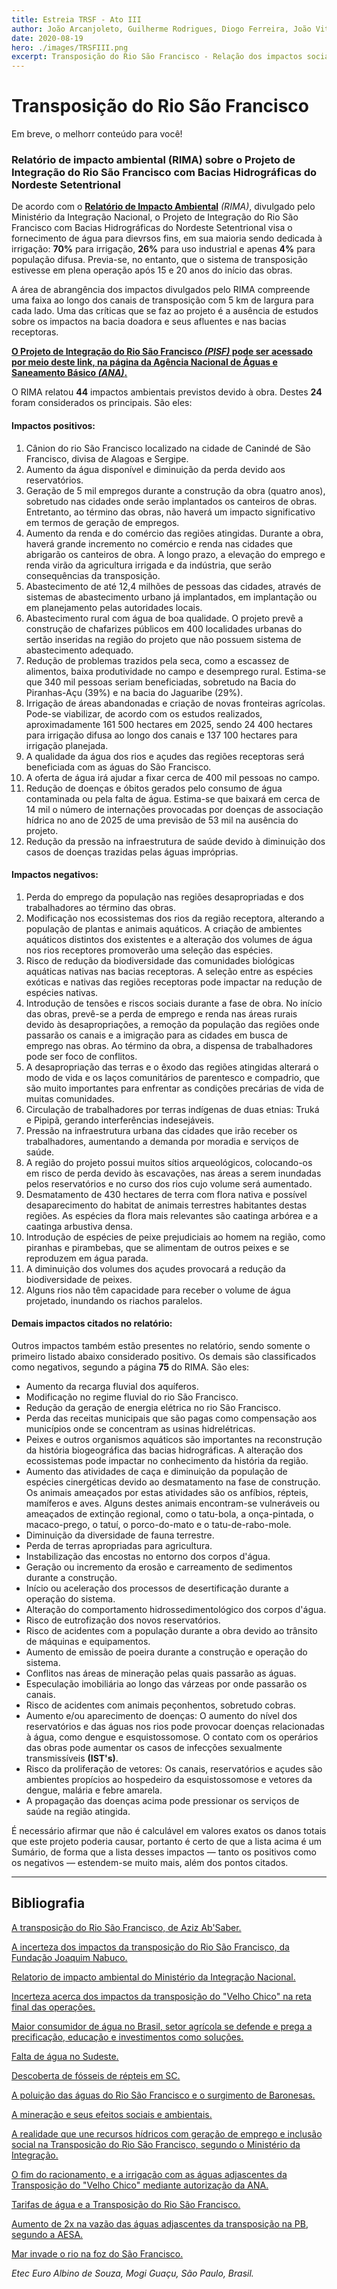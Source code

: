 ```yaml
---
title: Estreia TRSF - Ato III
author: João Arcanjoleto, Guilherme Rodrigues, Diogo Ferreira, João Vitor Eugênio, João Henrique Cadoni Negri, Pedro Ferreira Alves, Henrique Cipriano Alnselmo
date: 2020-08-19
hero: ./images/TRSFIII.png
excerpt: Transposição do Rio São Francisco - Relação dos impactos sociais e ambientais (RIMA), divulgados pelo Ministério da Integração Nacional.
---
```


# Transposição do Rio São Francisco


Em breve, o melhorr conteúdo para você!


### Relatório de impacto ambiental **(RIMA)** sobre o Projeto de Integração do Rio São Francisco com Bacias Hidrográficas do Nordeste Setentrional


De acordo com o [**Relatório de Impacto Ambiental**](https://web.archive.org/web/20111130061526/http://www.integracao.gov.br/saofrancisco/integracao/rima.asp) _(RIMA)_, divulgado pelo Ministério da Integração Nacional, o Projeto de Integração do Rio São Francisco com Bacias Hidrográficas do Nordeste Setentrional visa o fornecimento de água para dievrsos fins, em sua maioria sendo dedicada à irrigação: **70%** para irrigação, **26%** para uso industrial e apenas **4%** para população difusa. Previa-se, no entanto, que o sistema de transposição estivesse em plena operação após 15 e 20 anos do início das obras.

A área de abrangência dos impactos divulgados pelo RIMA compreende uma faixa ao longo dos canais de transposição com 5 km de largura para cada lado. Uma das críticas que se faz ao projeto é a ausência de estudos sobre os impactos na bacia doadora e seus afluentes e nas bacias receptoras.

[**O Projeto de Integração do Rio São Francisco _(PISF)_ pode ser acessado por meio deste link, na página da Agência Nacional de Águas e Saneamento Básico _(ANA)_.**](https://www.ana.gov.br/regulacao/outorga-e-fiscalizacao/pisf)

O RIMA relatou **44** impactos ambientais previstos devido à obra. Destes **24** foram considerados os principais. São eles:

#### Impactos positivos:

1. Cânion do rio São Francisco localizado na cidade de Canindé de São Francisco, divisa de Alagoas e Sergipe.
2. Aumento da água disponível e diminuição da perda devido aos reservatórios.
3. Geração de 5 mil empregos durante a construção da obra (quatro anos), sobretudo nas cidades onde serão implantados os canteiros de obras. Entretanto, ao término das obras, não haverá um impacto significativo em termos de geração de empregos.
4. Aumento da renda e do comércio das regiões atingidas. Durante a obra, haverá grande incremento no comércio e renda nas cidades que abrigarão os canteiros de obra. A longo prazo, a elevação do emprego e renda virão da agricultura irrigada e da indústria, que serão consequências da transposição.
5. Abastecimento de até 12,4 milhões de pessoas das cidades, através de sistemas de abastecimento urbano já implantados, em implantação ou em planejamento pelas autoridades locais.
6. Abastecimento rural com água de boa qualidade. O projeto prevê a construção de chafarizes públicos em 400 localidades urbanas do sertão inseridas na região do projeto que não possuem sistema de abastecimento adequado.
7. Redução de problemas trazidos pela seca, como a escassez de alimentos, baixa produtividade no campo e desemprego rural. Estima-se que 340 mil pessoas seriam beneficiadas, sobretudo na Bacia do Piranhas-Açu (39%) e na bacia do Jaguaribe (29%).
8. Irrigação de áreas abandonadas e criação de novas fronteiras agrícolas. Pode-se viabilizar, de acordo com os estudos realizados, aproximadamente 161 500 hectares em 2025, sendo 24 400 hectares para irrigação difusa ao longo dos canais e 137 100 hectares para irrigação planejada.
9. A qualidade da água dos rios e açudes das regiões receptoras será beneficiada com as águas do São Francisco.
10. A oferta de água irá ajudar a fixar cerca de 400 mil pessoas no campo.
11. Redução de doenças e óbitos gerados pelo consumo de água contaminada ou pela falta de água. Estima-se que baixará em cerca de 14 mil o número de internações provocadas por doenças de associação hídrica no ano de 2025 de uma previsão de 53 mil na ausência do projeto.
12. Redução da pressão na infraestrutura de saúde devido à diminuição dos casos de doenças trazidas pelas águas impróprias.

#### Impactos negativos:

1. Perda do emprego da população nas regiões desapropriadas e dos trabalhadores ao término das obras.
2. Modificação nos ecossistemas dos rios da região receptora, alterando a população de plantas e animais aquáticos. A criação de ambientes aquáticos distintos dos existentes e a alteração dos volumes de água nos rios receptores promoverão uma seleção das espécies.
3. Risco de redução da biodiversidade das comunidades biológicas aquáticas nativas nas bacias receptoras. A seleção entre as espécies exóticas e nativas das regiões receptoras pode impactar na redução de espécies nativas.
4. Introdução de tensões e riscos sociais durante a fase de obra. No início das obras, prevê-se a perda de emprego e renda nas áreas rurais devido às desapropriações, a remoção da população das regiões onde passarão os canais e a imigração para as cidades em busca de emprego nas obras. Ao término da obra, a dispensa de trabalhadores pode ser foco de conflitos.
5. A desapropriação das terras e o êxodo das regiões atingidas alterará o modo de vida e os laços comunitários de parentesco e compadrio, que são muito importantes para enfrentar as condições precárias de vida de muitas comunidades.
6. Circulação de trabalhadores por terras indígenas de duas etnias: Truká e Pipipã, gerando interferências indesejáveis.
7. Pressão na infraestrutura urbana das cidades que irão receber os trabalhadores, aumentando a demanda por moradia e serviços de saúde.
8. A região do projeto possui muitos sítios arqueológicos, colocando-os em risco de perda devido às escavações, nas áreas a serem inundadas pelos reservatórios e no curso dos rios cujo volume será aumentado.
9. Desmatamento de 430 hectares de terra com flora nativa e possível desaparecimento do habitat de animais terrestres habitantes destas regiões. As espécies da flora mais relevantes são caatinga arbórea e a caatinga arbustiva densa.
10. Introdução de espécies de peixe prejudiciais ao homem na região, como piranhas e pirambebas, que se alimentam de outros peixes e se reproduzem em água parada.
11. A diminuição dos volumes dos açudes provocará a redução da biodiversidade de peixes.
12. Alguns rios não têm capacidade para receber o volume de água projetado, inundando os riachos paralelos.

#### Demais impactos citados no relatório:

Outros impactos também estão presentes no relatório, sendo somente o primeiro listado abaixo considerado positivo. Os demais são classificados como negativos, segundo a página **75** do RIMA. São eles:

- Aumento da recarga fluvial dos aquíferos.
- Modificação no regime fluvial do rio São Francisco.
- Redução da geração de energia elétrica no rio São Francisco.
- Perda das receitas municipais que são pagas como compensação aos municípios onde se concentram as usinas hidrelétricas.
- Peixes e outros organismos aquáticos são importantes na reconstrução da história biogeográfica das bacias hidrográficas. A alteração dos ecossistemas pode impactar no conhecimento da história da região.
- Aumento das atividades de caça e diminuição da população de espécies cinergéticas devido ao desmatamento na fase de construção. Os animais ameaçados por estas atividades são os anfíbios, répteis, mamíferos e aves. Alguns destes animais encontram-se vulneráveis ou ameaçados de extinção regional, como o tatu-bola, a onça-pintada, o macaco-prego, o tatuí, o porco-do-mato e o tatu-de-rabo-mole.
- Diminuição da diversidade de fauna terrestre.
- Perda de terras apropriadas para agricultura.
- Instabilização das encostas no entorno dos corpos d'água.
- Geração ou incremento da erosão e carreamento de sedimentos durante a construção.
- Início ou aceleração dos processos de desertificação durante a operação do sistema.
- Alteração do comportamento hidrossedimentológico dos corpos d'água.
- Risco de eutrofização dos novos reservatórios.
- Risco de acidentes com a população durante a obra devido ao trânsito de máquinas e equipamentos.
- Aumento de emissão de poeira durante a construção e operação do sistema.
- Conflitos nas áreas de mineração pelas quais passarão as águas.
- Especulação imobiliária ao longo das várzeas por onde passarão os canais.
- Risco de acidentes com animais peçonhentos, sobretudo cobras.
- Aumento e/ou aparecimento de doenças: O aumento do nível dos reservatórios e das águas nos rios pode provocar doenças relacionadas à água, como dengue e esquistossomose. O contato com os operários das obras pode aumentar os casos de infecções sexualmente transmissíveis **(IST's)**.
- Risco da proliferação de vetores: Os canais, reservatórios e açudes são ambientes propícios ao hospedeiro da esquistossomose e vetores da dengue, malária e febre amarela.
- A propagação das doenças acima pode pressionar os serviços de saúde na região atingida.

É necessário afirmar que não é calculável em valores exatos os danos totais que este projeto poderia causar, portanto é certo de que a lista acima é um Sumário, de forma que a lista desses impactos — tanto os positivos como os negativos — estendem-se muito mais, além dos pontos citados.

---


## Bibliografia

[A transposição do Rio São Francisco, de Aziz Ab'Saber.](https://www.revistas.usp.br/revusp/article/download/13527/15345/ "Porta de Revistas da USP")

[A incerteza dos impactos da transposição do Rio São Francisco, da Fundação Joaquim Nabuco.](https://www.fundaj.gov.br/index.php/transposicao-do-rio-sao-francisco/11594-com-mais-de-90-da-transposicao-concluida-impactos-ambientais-no-rio-sao-francisco-ainda-sao-incertos "Fundação Joaquim Nabuco")

[Relatorio de impacto ambiental do Ministério da Integração Nacional.](https://web.archive.org/web/20111130061526/http://www.integracao.gov.br/saofrancisco/integracao/rima.asp)

[Incerteza acerca dos impactos da transposição do "Velho Chico" na reta final das operações.](https://g1.globo.com/natureza/desafio-natureza/noticia/2019/12/21/com-mais-de-90percent-da-transposicao-concluida-impactos-ambientais-no-rio-sao-francisco-ainda-sao-incertos.ghtml)

[Maior consumidor de água no Brasil, setor agrícola se defende e prega a precificação, educação e investimentos como soluções.](http://arquivos.ana.gov.br/institucional/sag/CobrancaUso/Noticias/BrasilPost-MaiorConsumidorDeAguaSetorAgricolaSeDefendeEPregaAPrecificacao,EducacaoEInvestimentos.pdf)

[Falta de água no Sudeste.](https://www.huffpostbrasil.com/2015/01/23/quase-77-milhoes-de-brasileiros-de-sao-paulo-rio-de-janeiro-e-m_n_6530776.html?utm_hp_ref=br-agencia-nacional-de-aguas)

[Descoberta de fósseis de répteis em SC.](https://g1.globo.com/sc/santa-catarina/noticia/2020/05/19/fosseis-de-repteis-que-viveram-antes-dos-dinossauros-sao-descobertos-em-sc.ghtml)

[A poluição das águas do Rio São Francisco e o surgimento de Baronesas.](https://g1.globo.com/ba/bahia/noticia/2020/06/03/trecho-do-rio-sao-francisco-e-tomado-por-baronesas-e-coordenador-de-comite-critica-estamos-ingerindo-agua-poluida.ghtml)

[A mineração e seus efeitos sociais e ambientais.](https://www.em.com.br/app/noticia/gerais/2019/02/17/interna_gerais,1031029/como-a-mineracao-devora-montanhas-e-amedronta-moradores-ao-redor-de-bh.shtml)

[A realidade que une recursos hídricos com geração de emprego e inclusão social na Transposição do Rio São Francisco, segundo o Ministério da Integração.](https://web.archive.org/web/20101031105416/http://www.mi.gov.br/saofrancisco/noticias/noticia.asp?id=3135)

[O fim do racionamento, e a irrigação com as águas adjascentes da Transposição do "Velho Chico" mediante autorização da ANA.](https://g1.globo.com/pb/paraiba/noticia/ana-autoriza-irrigacao-com-agua-da-transposicao-e-fim-de-racionamento-na-pb.ghtml)

[Tarifas de água e a Transposição do Rio São Francisco.](https://politica.estadao.com.br/noticias/geral,transposicao-do-rio-sao-francisco-esbarra-em-preco-da-tarifa-de-agua,816577)

[Aumento de 2x na vazão das águas adjascentes da transposição na PB, segundo a AESA.](https://g1.globo.com/pb/paraiba/noticia/vazao-de-agua-da-transposicao-do-rio-sao-francisco-para-a-pb-deve-dobrar-diz-aesa.ghtml)

[Mar invade o rio na foz do São Francisco.](https://agenciadenoticias.ibge.gov.br/agencia-noticias/2012-agencia-de-noticias/noticias/23353-mar-invade-o-rio-na-foz-do-sao-francisco#:~:text=A%20ilha%20do%20Cabe%C3%A7o%20fica,Sergipe%2C%20e%20des%C3%A1gua%20no%20Atl%C3%A2ntico.&text=De%20l%C3%A1%20pra%20c%C3%A1%2C%20o%20mar%20derrubou%20tudo%20sem%20parar)


_Etec Euro Albino de Souza, Mogi Guaçu, São Paulo, Brasil._
